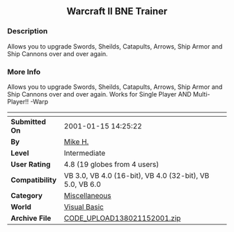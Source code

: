 ﻿<div align="center">

## Warcraft II BNE Trainer


</div>

### Description

Allows you to upgrade Swords, Sheilds, Catapults, Arrows, Ship Armor and Ship Cannons over and over again.
 
### More Info
 
Allows you to upgrade Swords, Sheilds, Catapults, Arrows, Ship Armor and Ship Cannons over and over again. Works for Single Player AND Multi-Player!! -Warp


<span>             |<span>
---                |---
**Submitted On**   |2001-01-15 14:25:22
**By**             |[Mike H\.](https://github.com/Planet-Source-Code/PSCIndex/blob/master/ByAuthor/mike-h.md)
**Level**          |Intermediate
**User Rating**    |4.8 (19 globes from 4 users)
**Compatibility**  |VB 3\.0, VB 4\.0 \(16\-bit\), VB 4\.0 \(32\-bit\), VB 5\.0, VB 6\.0
**Category**       |[Miscellaneous](https://github.com/Planet-Source-Code/PSCIndex/blob/master/ByCategory/miscellaneous__1-1.md)
**World**          |[Visual Basic](https://github.com/Planet-Source-Code/PSCIndex/blob/master/ByWorld/visual-basic.md)
**Archive File**   |[CODE\_UPLOAD138021152001\.zip](https://github.com/Planet-Source-Code/mike-h-warcraft-ii-bne-trainer__1-14441/archive/master.zip)








